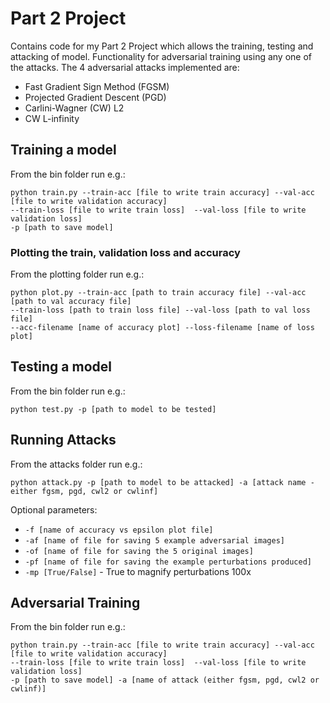 # Part 2 Project

Contains code for my Part 2 Project which allows the training, testing and attacking of model. Functionality for adversarial training using any one of the attacks. The 4 adversarial attacks implemented are:
- Fast Gradient Sign Method (FGSM)
- Projected Gradient Descent (PGD)
- Carlini-Wagner (CW) L2
- CW L-infinity

## Training a model

From the bin folder run e.g.:
```
python train.py --train-acc [file to write train accuracy] --val-acc [file to write validation accuracy]
--train-loss [file to write train loss]  --val-loss [file to write validation loss] 
-p [path to save model]
```

### Plotting the train, validation loss and accuracy

From the plotting folder run e.g.:

```
python plot.py --train-acc [path to train accuracy file] --val-acc [path to val accuracy file]
--train-loss [path to train loss file] --val-loss [path to val loss file]
--acc-filename [name of accuracy plot] --loss-filename [name of loss plot]
```

## Testing a model

From the bin folder run e.g.:
```
python test.py -p [path to model to be tested]
```

## Running Attacks

From the attacks folder run e.g.:
```
python attack.py -p [path to model to be attacked] -a [attack name - either fgsm, pgd, cwl2 or cwlinf]
```

Optional parameters:
- `-f [name of accuracy vs epsilon plot file]`
- `-af [name of file for saving 5 example adversarial images]`
- `-of [name of file for saving the 5 original images]`
- `-pf [name of file for saving the example perturbations produced]`
- `-mp [True/False]` - True to magnify perturbations 100x

## Adversarial Training

From the bin folder run e.g.:
```
python train.py --train-acc [file to write train accuracy] --val-acc [file to write validation accuracy]
--train-loss [file to write train loss]  --val-loss [file to write validation loss] 
-p [path to save model] -a [name of attack (either fgsm, pgd, cwl2 or cwlinf)]
```
